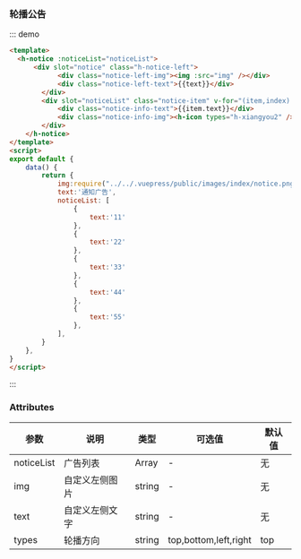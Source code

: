### 轮播公告
::: demo 
```html
<template>
  <h-notice :noticeList="noticeList">
	  <div slot="notice" class="h-notice-left">
			<div class="notice-left-img"><img :src="img" /></div>	
			<div class="notice-left-text">{{text}}</div>	
		</div>
		<div slot="noticeList" class="notice-item" v-for="(item,index) in noticeList" :key="index">
			<div class="notice-info-text">{{item.text}}</div>
			<div class="notice-info-img"><h-icon types="h-xiangyou2" /></div>
		</div>
	</h-notice>
</template>
<script>
export default {
	data() {
		return {
			img:require("../../.vuepress/public/images/index/notice.png"),
			text:'通知广告',
			noticeList: [
				{
					text:'11'
				},
				{
					text:'22'
				},
				{
					text:'33'
				},
				{
					text:'44'
				},
				{
					text:'55'
				},
			],
		}
	},
}
</script>
```
::: 
### Attributes
参数|说明|类型|可选值|默认值
----|----|----|----|----
noticeList|广告列表|Array|-|无
img|自定义左侧图片|string|-|无
text|自定义左侧文字|string|-|无
types|轮播方向|string|top,bottom,left,right|top
